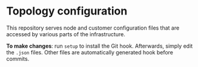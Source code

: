 # Topology configuration

This repository serves node and customer configuration files that are accessed by various parts of the infrastructure.

**To make changes**: run `setup` to install the Git hook.
Afterwards, simply edit the `.json` files. Other files are automatically generated hook before commits.

